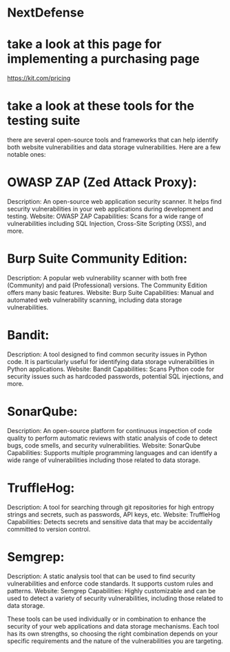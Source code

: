 # NextDefense

# take a look at this page for implementing a purchasing page
https://kit.com/pricing

# take a look at these tools for the testing suite

there are several open-source tools and frameworks that can help identify both website vulnerabilities and data storage vulnerabilities. Here are a few notable ones:

# OWASP ZAP (Zed Attack Proxy):

Description: An open-source web application security scanner. It helps find security vulnerabilities in your web applications during development and testing.
Website: OWASP ZAP
Capabilities: Scans for a wide range of vulnerabilities including SQL Injection, Cross-Site Scripting (XSS), and more.

# Burp Suite Community Edition:

Description: A popular web vulnerability scanner with both free (Community) and paid (Professional) versions. The Community Edition offers many basic features.
Website: Burp Suite
Capabilities: Manual and automated web vulnerability scanning, including data storage vulnerabilities.

# Bandit:

Description: A tool designed to find common security issues in Python code. It is particularly useful for identifying data storage vulnerabilities in Python applications.
Website: Bandit
Capabilities: Scans Python code for security issues such as hardcoded passwords, potential SQL injections, and more.

# SonarQube:

Description: An open-source platform for continuous inspection of code quality to perform automatic reviews with static analysis of code to detect bugs, code smells, and security vulnerabilities.
Website: SonarQube
Capabilities: Supports multiple programming languages and can identify a wide range of vulnerabilities including those related to data storage.

# TruffleHog:

Description: A tool for searching through git repositories for high entropy strings and secrets, such as passwords, API keys, etc.
Website: TruffleHog
Capabilities: Detects secrets and sensitive data that may be accidentally committed to version control.

# Semgrep:

Description: A static analysis tool that can be used to find security vulnerabilities and enforce code standards. It supports custom rules and patterns.
Website: Semgrep
Capabilities: Highly customizable and can be used to detect a variety of security vulnerabilities, including those related to data storage.

These tools can be used individually or in combination to enhance the security of your web applications and data storage mechanisms. Each tool has its own strengths, so choosing the right combination depends on
your specific requirements and the nature of the vulnerabilities you are targeting.
